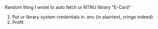 Random thing I wrote to auto fetch ur NTNU library "E-Card"
1. Put ur library system credentials in .env (in plaintext, cringe indeed)
2. Profit